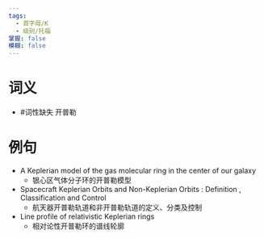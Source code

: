 ```yaml
---
tags:
  - 首字母/K
  - 级别/托福
掌握: false
模糊: false
---
```

# 词义
- #词性缺失 开普勒
# 例句
- A Keplerian model of the gas molecular ring in the center of our galaxy
	- 银心区气体分子环的开普勒模型
- Spacecraft Keplerian Orbits and Non-Keplerian Orbits : Definition , Classification and Control
	- 航天器开普勒轨道和非开普勒轨道的定义、分类及控制
- Line profile of relativistic Keplerian rings
	- 相对论性开普勒环的谱线轮廓
